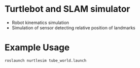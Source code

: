 # Turtlebot and SLAM simulator
* Robot kinematics simulation
* Simulation of sensor detecting relative position of landmarks
# Example Usage
```
roslaunch nurtlesim tube_world.launch
```
